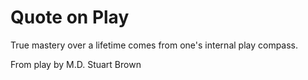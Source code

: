 # Quote on Play

True mastery over a lifetime comes from one's internal play compass.

From play by
M.D. Stuart Brown